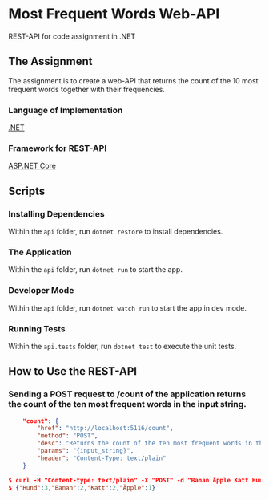 # Most Frequent Words Web-API

REST-API for code assignment in .NET

## The Assignment

The assignment is to create a web-API that returns the count of the 10 most frequent words together with their frequencies.

### Language of Implementation

[.NET](https://dotnet.microsoft.com/)

### Framework for REST-API

[ASP.NET Core](https://docs.microsoft.com/en-us/aspnet/core/)

## Scripts

### Installing Dependencies

Within the `api` folder, run `dotnet restore` to install dependencies.

### The Application

Within the `api` folder, run `dotnet run` to start the app.

### Developer Mode

Within the `api` folder, run `dotnet watch run` to start the app in dev mode.

### Running Tests

Within the `api.tests` folder, run `dotnet test` to execute the unit tests.

## How to Use the REST-API

### Sending a POST request to /count of the application returns the count of the ten most frequent words in the input string.

```json
    "count": {
        "href": "http://localhost:5116/count",
        "method": "POST",
        "desc": "Returns the count of the ten most frequent words in the input string",
        "params": "{input_string}",
        "header": "Content-Type: text/plain"
    }
```

```json
$ curl -H "Content-type: text/plain" -X "POST" -d "Banan Äpple Katt Hund Banan Hund Katt Hund" http://localhost:5116/count
$ {"Hund":3,"Banan":2,"Katt":2,"Äpple":1}
```
